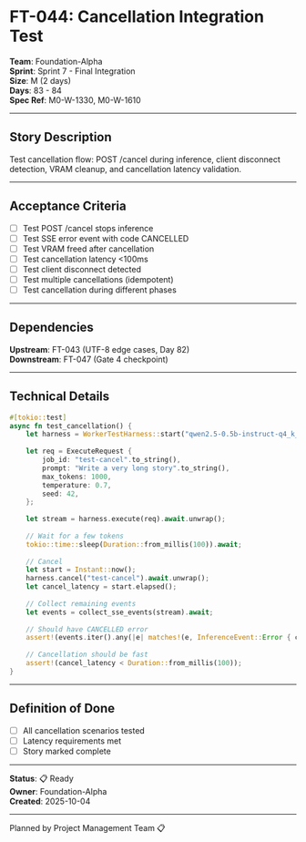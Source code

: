 # FT-044: Cancellation Integration Test

**Team**: Foundation-Alpha  
**Sprint**: Sprint 7 - Final Integration  
**Size**: M (2 days)  
**Days**: 83 - 84  
**Spec Ref**: M0-W-1330, M0-W-1610

---

## Story Description

Test cancellation flow: POST /cancel during inference, client disconnect detection, VRAM cleanup, and cancellation latency validation.

---

## Acceptance Criteria

- [ ] Test POST /cancel stops inference
- [ ] Test SSE error event with code CANCELLED
- [ ] Test VRAM freed after cancellation
- [ ] Test cancellation latency <100ms
- [ ] Test client disconnect detected
- [ ] Test multiple cancellations (idempotent)
- [ ] Test cancellation during different phases

---

## Dependencies

**Upstream**: FT-043 (UTF-8 edge cases, Day 82)  
**Downstream**: FT-047 (Gate 4 checkpoint)

---

## Technical Details

```rust
#[tokio::test]
async fn test_cancellation() {
    let harness = WorkerTestHarness::start("qwen2.5-0.5b-instruct-q4_k_m.gguf", 0).await.unwrap();
    
    let req = ExecuteRequest {
        job_id: "test-cancel".to_string(),
        prompt: "Write a very long story".to_string(),
        max_tokens: 1000,
        temperature: 0.7,
        seed: 42,
    };
    
    let stream = harness.execute(req).await.unwrap();
    
    // Wait for a few tokens
    tokio::time::sleep(Duration::from_millis(100)).await;
    
    // Cancel
    let start = Instant::now();
    harness.cancel("test-cancel").await.unwrap();
    let cancel_latency = start.elapsed();
    
    // Collect remaining events
    let events = collect_sse_events(stream).await;
    
    // Should have CANCELLED error
    assert!(events.iter().any(|e| matches!(e, InferenceEvent::Error { code, .. } if code == "CANCELLED")));
    
    // Cancellation should be fast
    assert!(cancel_latency < Duration::from_millis(100));
}
```

---

## Definition of Done

- [ ] All cancellation scenarios tested
- [ ] Latency requirements met
- [ ] Story marked complete

---

**Status**: 📋 Ready  
**Owner**: Foundation-Alpha  
**Created**: 2025-10-04

---
Planned by Project Management Team 📋
